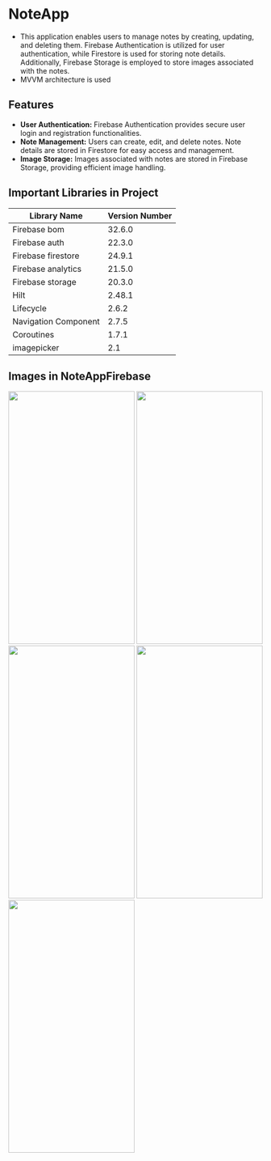 # NoteApp
- This application enables users to manage notes by creating, updating, and deleting them. 
Firebase Authentication is utilized for user authentication, while Firestore is used for storing note details. 
Additionally, Firebase Storage is employed to store images associated with the notes.
- MVVM architecture is used

## Features
- **User Authentication:** Firebase Authentication provides secure user login and registration functionalities.
- **Note Management:** Users can create, edit, and delete notes. Note details are stored in Firestore for easy access and management.
- **Image Storage:** Images associated with notes are stored in Firebase Storage, providing efficient image handling.
  
## Important Libraries in Project

|Library Name    |Version Number            |
|----------------|--------------------------|
|Firebase bom |32.6.0|
|Firebase auth |22.3.0|
|Firebase firestore |24.9.1|
|Firebase analytics |21.5.0|
|Firebase storage |20.3.0|
|Hilt |2.48.1|
|Lifecycle |2.6.2|
|Navigation	Component |2.7.5|
|Coroutines |1.7.1|
|imagepicker |2.1|

## Images in NoteAppFirebase 

<img src = "https://github.com/talhayi/NoteAppFirebase/assets/56438103/6f946247-eaad-4444-a9ed-d8e78125192a.jpeg" width="250" height="500">  
<img src = "https://github.com/talhayi/NoteAppFirebase/assets/56438103/966c68f9-748e-487e-9d6c-63a37187ff68.jpeg" width="250" height="500">  
<img src = "https://github.com/talhayi/NoteAppFirebase/assets/56438103/8769e8c4-d216-41d5-9e3d-2bf12fd433c2.jpeg" width="250" height="500">  
<img src = "https://github.com/talhayi/NoteAppFirebase/assets/56438103/37a2d5e8-dff6-4415-b92a-6ba0295af2d1.jpeg" width="250" height="500">  
<img src = "https://github.com/talhayi/NoteAppFirebase/assets/56438103/751565e4-dd13-45df-8cb5-07dafb9f473c.jpeg" width="250" height="500">  
